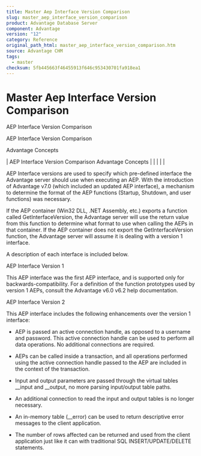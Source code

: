 ```yaml
---
title: Master Aep Interface Version Comparison
slug: master_aep_interface_version_comparison
product: Advantage Database Server
component: Advantage
version: "12"
category: Reference
original_path_html: master_aep_interface_version_comparison.htm
source: Advantage CHM
tags:
  - master
checksum: 5fb445663f46455913f646c953430701fa918ea1
---
```


# Master Aep Interface Version Comparison

AEP Interface Version Comparison

AEP Interface Version Comparison

Advantage Concepts

| AEP Interface Version Comparison  Advantage Concepts |  |  |  |  |

AEP Interface versions are used to specify which pre-defined interface the Advantage server should use when executing an AEP. With the introduction of Advantage v7.0 (which included an updated AEP interface), a mechanism to determine the format of the AEP functions (Startup, Shutdown, and user functions) was necessary.

If the AEP container (Win32 DLL, .NET Assembly, etc.) exports a function called GetInterfaceVersion, the Advantage server will use the return value from this function to determine what format to use when calling the AEPs in that container. If the AEP container does not export the GetInterfaceVersion function, the Advantage server will assume it is dealing with a version 1 interface.

A description of each interface is included below.

AEP Interface Version 1

This AEP interface was the first AEP interface, and is supported only for backwards-compatibility. For a definition of the function prototypes used by version 1 AEPs, consult the Advantage v6.0 v6.2 help documentation.

AEP Interface Version 2

This AEP interface includes the following enhancements over the version 1 interface:

- AEP is passed an active connection handle, as opposed to a username and password. This active connection handle can be used to perform all data operations. No additional connections are required.

- AEPs can be called inside a transaction, and all operations performed using the active connection handle passed to the AEP are included in the context of the transaction.

- Input and output parameters are passed through the virtual tables \_\_input and \_\_output, no more parsing input/output table paths.

- An additional connection to read the input and output tables is no longer necessary.

- An in-memory table (\_\_error) can be used to return descriptive error messages to the client application.

- The number of rows affected can be returned and used from the client application just like it can with traditional SQL INSERT/UPDATE/DELETE statements.

